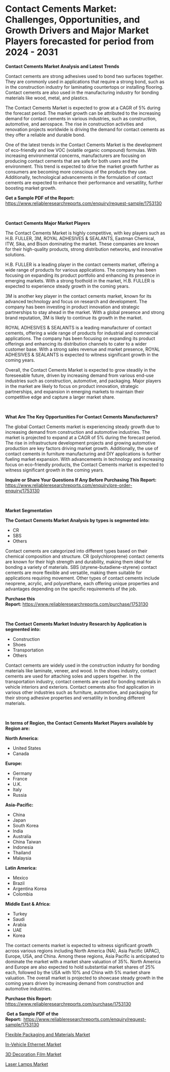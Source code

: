 <p><h1>Contact Cements Market: Challenges, Opportunities, and Growth Drivers and Major Market Players forecasted for period from 2024 - 2031</h1></p><p><strong>Contact Cements Market Analysis and Latest Trends</strong></p>
<p><p>Contact cements are strong adhesives used to bond two surfaces together. They are commonly used in applications that require a strong bond, such as in the construction industry for laminating countertops or installing flooring. Contact cements are also used in the manufacturing industry for bonding materials like wood, metal, and plastics.</p><p>The Contact Cements Market is expected to grow at a CAGR of 5% during the forecast period. The market growth can be attributed to the increasing demand for contact cements in various industries, such as construction, automotive, and aerospace. The rise in construction activities and renovation projects worldwide is driving the demand for contact cements as they offer a reliable and durable bond.</p><p>One of the latest trends in the Contact Cements Market is the development of eco-friendly and low VOC (volatile organic compound) formulas. With increasing environmental concerns, manufacturers are focusing on producing contact cements that are safe for both users and the environment. This trend is expected to drive the market growth further as consumers are becoming more conscious of the products they use. Additionally, technological advancements in the formulation of contact cements are expected to enhance their performance and versatility, further boosting market growth.</p></p>
<p><strong>Get a Sample PDF of the Report:&nbsp;</strong> <a href="https://www.reliableresearchreports.com/enquiry/request-sample/1753130">https://www.reliableresearchreports.com/enquiry/request-sample/1753130</a></p>
<p>&nbsp;</p>
<p><strong>Contact Cements Major Market Players</strong></p>
<p><p>The Contact Cements Market is highly competitive, with key players such as H.B. FULLER, 3M, ROYAL ADHESIVES & SEALANTS, Eastman Chemical, ITW, Sika, and Bison dominating the market. These companies are known for their high-quality products, strong distribution networks, and innovative solutions.</p><p>H.B. FULLER is a leading player in the contact cements market, offering a wide range of products for various applications. The company has been focusing on expanding its product portfolio and enhancing its presence in emerging markets. With a strong foothold in the market, H.B. FULLER is expected to experience steady growth in the coming years.</p><p>3M is another key player in the contact cements market, known for its advanced technology and focus on research and development. The company has been investing in product innovation and strategic partnerships to stay ahead in the market. With a global presence and strong brand reputation, 3M is likely to continue its growth in the market.</p><p>ROYAL ADHESIVES & SEALANTS is a leading manufacturer of contact cements, offering a wide range of products for industrial and commercial applications. The company has been focusing on expanding its product offerings and enhancing its distribution channels to cater to a wider customer base. With a strong sales revenue and market presence, ROYAL ADHESIVES & SEALANTS is expected to witness significant growth in the coming years.</p><p>Overall, the Contact Cements Market is expected to grow steadily in the foreseeable future, driven by increasing demand from various end-use industries such as construction, automotive, and packaging. Major players in the market are likely to focus on product innovation, strategic partnerships, and expansion in emerging markets to maintain their competitive edge and capture a larger market share.</p></p>
<p>&nbsp;</p>
<p><strong>What Are The Key Opportunities For Contact Cements Manufacturers?</strong></p>
<p><p>The global Contact Cements market is experiencing steady growth due to increasing demand from construction and automotive industries. The market is projected to expand at a CAGR of 5% during the forecast period. The rise in infrastructure development projects and growing automotive production are key factors driving market growth. Additionally, the use of contact cements in furniture manufacturing and DIY applications is further fueling market expansion. With advancements in technology and increasing focus on eco-friendly products, the Contact Cements market is expected to witness significant growth in the coming years.</p></p>
<p><strong>Inquire or Share Your Questions If Any Before Purchasing This Report:</strong> <a href="https://www.reliableresearchreports.com/enquiry/pre-order-enquiry/1753130">https://www.reliableresearchreports.com/enquiry/pre-order-enquiry/1753130</a></p>
<p>&nbsp;</p>
<p><strong>Market Segmentation</strong></p>
<p><strong>The Contact Cements Market Analysis by types is segmented into:</strong></p>
<p><ul><li>CR</li><li>SBS</li><li>Others</li></ul></p>
<p><p>Contact cements are categorized into different types based on their chemical composition and structure. CR (polychloroprene) contact cements are known for their high strength and durability, making them ideal for bonding a variety of materials. SBS (styrene-butadiene-styrene) contact cements are more flexible and versatile, making them suitable for applications requiring movement. Other types of contact cements include neoprene, acrylic, and polyurethane, each offering unique properties and advantages depending on the specific requirements of the job.</p></p>
<p><strong>Purchase this Report:&nbsp;</strong><a href="https://www.reliableresearchreports.com/purchase/1753130">https://www.reliableresearchreports.com/purchase/1753130</a></p>
<p>&nbsp;</p>
<p><strong>The Contact Cements Market Industry Research by Application is segmented into:</strong></p>
<p><ul><li>Construction</li><li>Shoes</li><li>Transportation</li><li>Others</li></ul></p>
<p><p>Contact cements are widely used in the construction industry for bonding materials like laminate, veneer, and wood. In the shoes industry, contact cements are used for attaching soles and uppers together. In the transportation industry, contact cements are used for bonding materials in vehicle interiors and exteriors. Contact cements also find application in various other industries such as furniture, automotive, and packaging for their strong adhesive properties and versatility in bonding different materials.</p></p>
<p>&nbsp;</p>
<p><strong>In terms of Region, the Contact Cements Market Players available by Region are:</strong></p>
<p>
    <p> <strong> North America: </strong>
        <ul>
            <li>United States</li>
            <li>Canada</li>
        </ul>
        </p> 
    <p> <strong> Europe: </strong>
        <ul>
            <li>Germany</li>
            <li>France</li>
            <li>U.K.</li>
            <li>Italy</li>
            <li>Russia</li>
        </ul>
        </p> 
    <p> <strong> Asia-Pacific: </strong>
        <ul>
            <li>China</li>
            <li>Japan</li>
            <li>South Korea</li>
            <li>India</li>
            <li>Australia</li>
            <li>China Taiwan</li>
            <li>Indonesia</li>
            <li>Thailand</li>
            <li>Malaysia</li>
        </ul>
        </p> 
    <p> <strong> Latin America: </strong>
        <ul>
            <li>Mexico</li>
            <li>Brazil</li>
            <li>Argentina Korea</li>
            <li>Colombia</li>
        </ul>
        </p> 
    <p> <strong> Middle East & Africa: </strong>
        <ul>
            <li>Turkey</li>
            <li>Saudi</li>
            <li>Arabia</li>
            <li>UAE</li>
            <li>Korea</li>
        </ul>
    </p>
    </p>
<p><p>The contact cements market is expected to witness significant growth across various regions including North America (NA), Asia Pacific (APAC), Europe, USA, and China. Among these regions, Asia Pacific is anticipated to dominate the market with a market share valuation of 35%. North America and Europe are also expected to hold substantial market shares of 25% each, followed by the USA with 10% and China with 5% market share valuation. The overall market is projected to showcase steady growth in the coming years driven by increasing demand from construction and automotive industries.</p></p>
<p><strong>Purchase this Report: </strong><a href="https://www.reliableresearchreports.com/purchase/1753130">https://www.reliableresearchreports.com/purchase/1753130</a></p>
<p>&nbsp;<strong>Get a Sample PDF of the Report:&nbsp;&nbsp;</strong><a href="https://www.reliableresearchreports.com/enquiry/request-sample/1753130">https://www.reliableresearchreports.com/enquiry/request-sample/1753130</a></p>
<p><strong></strong></p>
<p><p><a href="https://circular-yam-9b9.notion.site/Flexible-Packaging-and-Materials-Market-Share-Market-New-Trends-Analysis-Report-By-Type-By-Applic-6f7da28689b4459d90f34fb01b6f5f42">Flexible Packaging and Materials Market</a></p><p><a href="https://copper-carbon-84f.notion.site/In-Vehicle-Ethernet-Market-A-Comprehensive-Report-of-its-Market-Share-Growth-Trends-2024-2031-6f6f6fbf29754894a85c104fabede24b">In-Vehicle Ethernet Market</a></p><p><a href="https://cedar-agate-3da.notion.site/Decoding-the-3D-Decoration-Film-Market-A-Deep-Dive-into-the-Latest-Market-Trends-Market-Segmentati-b6893bc5866243e08a3e08771fd8fedb">3D Decoration Film Market</a></p><p><a href="https://view.publitas.com/reportprime-1/global-laser-lamps-market-by-types-applications-and-major-players-with-regional-growth-rate-analysis-and-development-situation-from-2024-to-2031/">Laser Lamps Market</a></p></p>